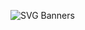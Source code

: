 

![SVG Banners](https://svg-banners.vercel.app/api?type=luminance&text1=RoKa781&width=800height=400)
